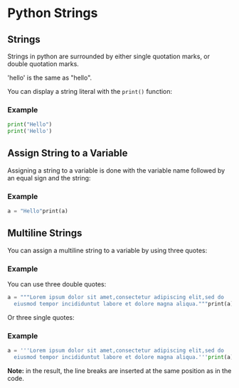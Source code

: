 
Python Strings
==============


Strings
-------


Strings in python are surrounded by either single quotation marks, or double quotation marks.


'hello' is the same as "hello".


You can display a string literal with the `print()` function:



### Example



```python
print("Hello")
print('Hello')

```


Assign String to a Variable
---------------------------


Assigning a string to a variable is done with the variable name followed by 
an equal sign and the string:



### Example



```python
a = "Hello"print(a)
```


Multiline Strings
-----------------


You can assign a multiline string to a variable by using three quotes:



### Example


You can use three double quotes:



```python
a = """Lorem ipsum dolor sit amet,consectetur adipiscing elit,sed do 
  eiusmod tempor incididuntut labore et dolore magna aliqua."""print(a)
```


Or three single quotes:



### Example



```python
a = '''Lorem ipsum dolor sit amet,consectetur adipiscing elit,sed do 
  eiusmod tempor incididuntut labore et dolore magna aliqua.'''print(a)
```



**Note:** in the result, the line breaks are inserted at the same position as in the code.



